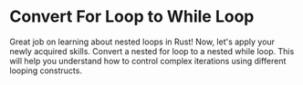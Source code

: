 # Convert For Loop to While Loop

Great job on learning about nested loops in Rust! Now, let's apply your newly acquired skills. Convert a nested for loop to a nested while loop. This will help you understand how to control complex iterations using different looping constructs.